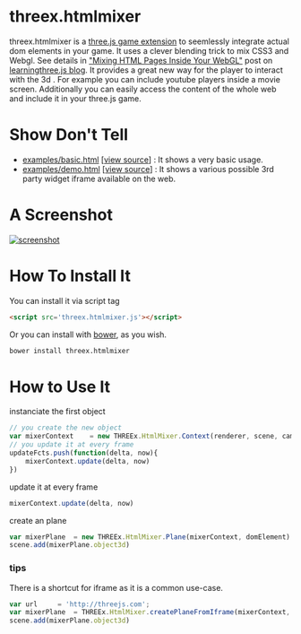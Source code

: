 threex.htmlmixer
================

threex.htmlmixer is a [three.js game extension](http://www.threejsgames.com/extensions/) to seemlessly integrate actual dom elements in your game. It uses a clever blending trick to mix CSS3 and Webgl. See details in ["Mixing HTML Pages Inside Your WebGL"](http://learningthreejs.com/blog/2013/04/30/closing-the-gap-between-html-and-webgl/) post on [learningthree.js blog](http://learningthreejs.com). It provides a great new way for the player to interact with the 3d . For example you can include youtube players inside a movie screen. Additionally you can easily access the content of the whole web and include it in your three.js game. 

Show Don't Tell
===============
* [examples/basic.html](http://jeromeetienne.github.io/threex.htmlmixer/examples/basic.html)
\[[view source](https://github.com/jeromeetienne/threex.htmlmixer/blob/master/examples/basic.html)\] :
It shows a very basic usage.
* [examples/demo.html](http://jeromeetienne.github.io/threex.htmlmixer/examples/demo.html)
\[[view source](https://github.com/jeromeetienne/threex.htmlmixer/blob/master/examples/demo.html)\] :
It shows a various possible 3rd party widget iframe available on the web.

A Screenshot
============
[![screenshot](https://raw.githubusercontent.com/jeromeetienne/threex.htmlmixer/master/examples/images/screenshot-threex-htmlmixer-512x512.jpg)](http://jeromeetienne.github.io/threex.htmlmixer/examples/basic.html)

How To Install It
=================

You can install it via script tag

```html
<script src='threex.htmlmixer.js'></script>
```

Or you can install with [bower](http://bower.io/), as you wish.

```bash
bower install threex.htmlmixer
```

How to Use It
=============

instanciate the first object

```javascript
// you create the new object
var mixerContext	= new THREEx.HtmlMixer.Context(renderer, scene, camera)
// you update it at every frame
updateFcts.push(function(delta, now){
	mixerContext.update(delta, now)
})
```

update it at every frame

```javascript
mixerContext.update(delta, now)
```

create an plane

```javascript
var mixerPlane	= new THREEx.HtmlMixer.Plane(mixerContext, domElement)
scene.add(mixerPlane.object3d)
```

### tips
There is a shortcut for iframe as it is a common use-case.

```javascript
var url		= 'http://threejs.com';
var mixerPlane	= THREEx.HtmlMixer.createPlaneFromIframe(mixerContext, url)
scene.add(mixerPlane.object3d)
```
